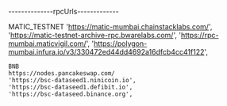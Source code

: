 --------------rpcUrls-------------

MATIC_TESTNET
'https://matic-mumbai.chainstacklabs.com/',
'https://matic-testnet-archive-rpc.bwarelabs.com/',
'https://rpc-mumbai.maticvigil.com/',
'https://polygon-mumbai.infura.io/v3/330472ed44dd4692a16dfcb4cc41f122',

    BNB
    https://nodes.pancakeswap.com/
    'https://bsc-dataseed1.ninicoin.io',
    'https://bsc-dataseed1.defibit.io',
    'https://bsc-dataseed.binance.org',
